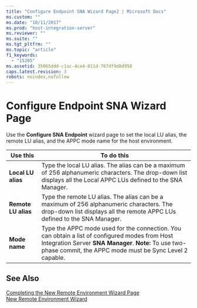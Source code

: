 ```yaml
---
title: "Configure Endpoint SNA Wizard Page2 | Microsoft Docs"
ms.custom: ""
ms.date: "10/11/2017"
ms.prod: "host-integration-server"
ms.reviewer: ""
ms.suite: ""
ms.tgt_pltfrm: ""
ms.topic: "article"
f1_keywords: 
  - "15205"
ms.assetid: 35065ddd-c1ac-4ce4-811d-767df9d8d958
caps.latest.revision: 3
robots: noindex,nofollow
---
```

# Configure Endpoint SNA Wizard Page
Use the **Configure SNA Endpoint** wizard page to set the local LU alias, the remote LU alias, and the APPC mode name for the host environment.  
  
|Use this|To do this|  
|--------------|----------------|  
|**Local LU alias**|Type the local LU alias. The alias can be a maximum of 256 alphanumeric characters. The drop-down list displays all the Local APPC LUs defined to the SNA Manager.|  
|**Remote LU alias**|Type the remote LU alias. The alias can be a maximum of 256 alphanumeric characters. The drop-down list displays all the remote APPC LUs defined to the SNA Manager.|  
|**Mode name**|Type the APPC mode used for the connection. You can obtain a list of configured modes from Host Integration Server **SNA Manager**. **Note:**  To use two-phase commit, the APPC mode must be Sync Level 2 capable.|  
  
## See Also  
 [Completing the New Remote Environment Wizard Page](../core/completing-the-new-remote-environment-wizard-page.md)   
 [New Remote Environment Wizard](../core/new-remote-environment-wizard.md)